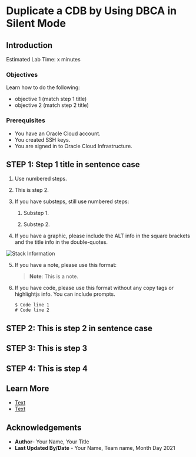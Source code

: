 # Duplicate a CDB by Using DBCA in Silent Mode

## Introduction

Estimated Lab Time: x minutes

### Objectives

Learn how to do the following:

- objective 1 (match step 1 title)
- objective 2 (match step 2 title)


### Prerequisites

- You have an Oracle Cloud account.
- You created SSH keys.
- You are signed in to Oracle Cloud Infrastructure.


## **STEP 1**: Step 1 title in sentence case

1. Use numbered steps.

2. This is step 2.

3. If you have substeps, still use numbered steps:

    1. Substep 1.

    2. Substep 2.

4. If you have a graphic, please include the ALT info in the square brackets and the title info in the double-quotes.

  ![Stack Information](images/stack-information-page.png "Stack Information page")


5. If you have a note, please use this format:

    > **Note**: This is a note.

6. If you have code, please use this format without any copy tags or highlightjs info. You can include prompts.

    ```
    $ Code line 1
    # Code line 2
    ```



## **STEP 2**: This is step 2 in sentence case



## **STEP 3**: This is step 3



## **STEP 4**: This is step 4


## Learn More

- [Text](link)
- [Text](link)


## Acknowledgements

- **Author**- Your Name, Your Title
- **Last Updated By/Date** - Your Name, Team name, Month Day 2021
